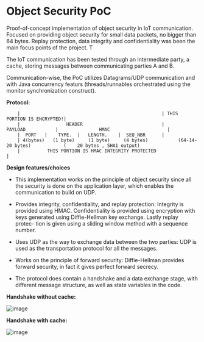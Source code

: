 # Object Security PoC

Proof-of-concept implementation of object security in IoT communication.
Focused on providing object security for small
data packets, no bigger than 64 bytes. Replay protection, data integrity and
confidentiality was been the main focus points of the project. T

The IoT communication has been tested through an intermediate party, a cache,
storing messages between communicating parties A and B. 

Communication-wise, the PoC utilizes Datagrams/UDP communication and with Java concurrency featurs (threads/runnables orchestrated using the monitor synchronization construct).

**Protocol:**
```
    |                                                    | THIS PORTION IS ENCRYPTED!|
    |                 HEADER                             |         PAYLOAD           |               HMAC                     |
    |  PORT   |    TYPE.  |   LENGTH.    |  SEQ_NBR      |
    | 4(bytes)   (1 byte)     (1 byte)     (4 bytes)           (64-14-20 bytes)            (    20 bytes , SHA1 output)
    |          THIS PORTION IS HMAC INTEGRITY PROTECTED                              |
```
**Design features/choices**
- This implementation works on the principle of object security since all the security is done on
the application layer, which enables the communication to build on UDP.

- Provides integrity, confidentiality, and replay protection: Integrity
is provided using HMAC. Confidentiality is provided using encryption with
keys generated using Diffie-Hellman key exchange. Lastly replay protec-
tion is given using a sliding window method with a sequence number.

- Uses UDP as the way to exchange data between the two parties:
UDP is used as the transportation protocol for all the messages.

- Works on the principle of forward security: Diffie-Hellman provides
forward security, in fact it gives perfect forward secrecy.

- The protocol does contain a handshake and a data exchange
stage, with different message structure, as well as state variables in the
code.


**Handshake without cache:**

![image](https://user-images.githubusercontent.com/15932746/192159924-0a02b1ca-af37-4146-a7d7-920d49aef292.png)

**Handshake with cache:**

![image](https://user-images.githubusercontent.com/15932746/192159933-a6511043-4ed5-41ac-9a08-a1199b7cb186.png)

